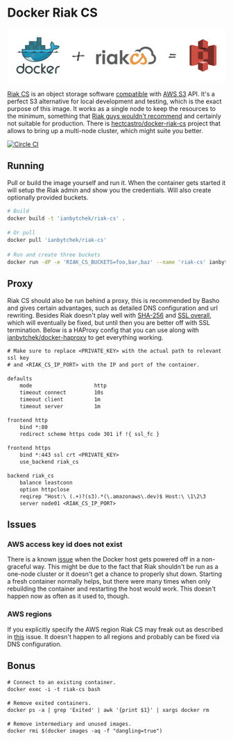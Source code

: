 # Docker Riak CS

<div align="center"><img src="./documentation/asset/docker-riak-cs-s3.png"></div>

[Riak CS](http://docs.basho.com/riakcs/latest/) is an object storage software [compatible](http://docs.basho.com/riakcs/latest/references/apis/storage/s3/) with [AWS S3](http://aws.amazon.com/s3/) API. It's a perfect S3 alternative for local development and testing, which is the exact purpose of this image. It works as a single node to keep the resources to the minimum, something that [Riak guys wouldn't recommend](http://basho.com/why-your-riak-cluster-should-have-at-least-five-nodes/) and certainly not suitable for production. There is [hectcastro/docker-riak-cs](https://github.com/hectcastro/docker-riak-cs) project that allows to bring up a multi-node cluster, which might suite you better.

[<img alt="Circle CI" src="https://circleci.com/gh/ianbytchek/docker-riak-cs.svg?style=svg">](https://circleci.com/gh/ianbytchek/docker-riak-cs)

## Running

Pull or build the image yourself and run it. When the container gets started it will setup the Riak admin and show you the credentials. Will also create optionally provided buckets.

```sh
# Build
docker build -t 'ianbytchek/riak-cs' .

# Or pull
docker pull 'ianbytchek/riak-cs'
 
# Run and create three buckets
docker run -dP -e 'RIAK_CS_BUCKETS=foo,bar,baz' --name 'riak-cs' ianbytchek/riak-cs
```

## Proxy

Riak CS should also be run behind a proxy, this is recommended by Basho and gives certain advantages, such as detailed DNS configuration and url rewriting. Besides Riak doesn't play well with [SHA-256](https://github.com/basho/riak_cs/issues/1019) and [SSL overall](https://github.com/basho/riak_cs/issues/1025#issuecomment-64447329), which will eventually be fixed, but until then you are better off with SSL termination. Below is a HAProxy config that you can use along with [ianbytchek/docker-haproxy](https://github.com/ianbytchek/docker-haproxy) to get everything working.

```haproxy
# Make sure to replace <PRIVATE_KEY> with the actual path to relevant ssl key
# and <RIAK_CS_IP_PORT> with the IP and port of the container.

defaults
    mode                    http
    timeout connect         10s
    timeout client          1m
    timeout server          1m

frontend http
    bind *:80
    redirect scheme https code 301 if !{ ssl_fc }

frontend https
    bind *:443 ssl crt <PRIVATE_KEY>
    use_backend riak_cs

backend riak_cs
    balance leastconn
    option httpclose
    reqirep ^Host:\ (.+)?(s3).*(\.amazonaws\.dev)$ Host:\ \1\2\3
    server node01 <RIAK_CS_IP_PORT>
```

## Issues

### AWS access key id does not exist

There is a known [issue](https://github.com/basho/riak_cs/issues/1048) when the Docker host gets powered off in a non-graceful way. This might be due to the fact that Riak shouldn't be run as a one-node cluster or it doesn't get a chance to properly shut down. Starting a fresh container normally helps, but there were many times when only rebuilding the container and restarting the host would work. This doesn't happen now as often as it used to, though.

### AWS regions

If you explicitly specify the AWS region Riak CS may freak out as described in [this](https://github.com/basho/riak_cs/issues/1023) issue. It doesn't happen to all regions and probably can be fixed via DNS configuration.

## Bonus

```
# Connect to an existing container.
docker exec -i -t riak-cs bash

# Remove exited containers.
docker ps -a | grep 'Exited' | awk '{print $1}' | xargs docker rm

# Remove intermediary and unused images.
docker rmi $(docker images -aq -f "dangling=true")
```
